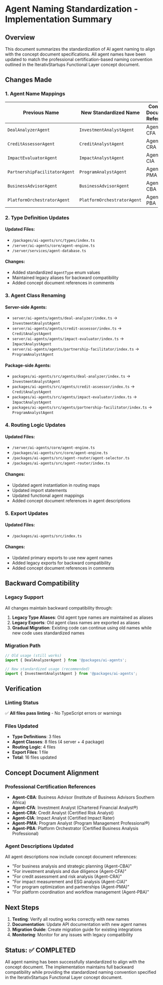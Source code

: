 # Agent Naming Standardization - Implementation Summary

## Overview
This document summarizes the standardization of AI agent naming to align with the concept document specifications. All agent names have been updated to match the professional certification-based naming convention outlined in the IterativStartups Functional Layer concept document.

## Changes Made

### 1. Agent Name Mappings

| **Previous Name** | **New Standardized Name** | **Concept Document Reference** | **Status** |
|------------------|---------------------------|--------------------------------|------------|
| `DealAnalyzerAgent` | `InvestmentAnalystAgent` | Agent-CFA | ✅ **COMPLETED** |
| `CreditAssessorAgent` | `CreditAnalystAgent` | Agent-CRA | ✅ **COMPLETED** |
| `ImpactEvaluatorAgent` | `ImpactAnalystAgent` | Agent-CIA | ✅ **COMPLETED** |
| `PartnershipFacilitatorAgent` | `ProgramAnalystAgent` | Agent-PMA | ✅ **COMPLETED** |
| `BusinessAdvisorAgent` | `BusinessAdvisorAgent` | Agent-CBA | ✅ **ALREADY CORRECT** |
| `PlatformOrchestratorAgent` | `PlatformOrchestratorAgent` | Agent-PBA | ✅ **ALREADY CORRECT** |

### 2. Type Definition Updates

#### Updated Files:
- `/packages/ai-agents/src/types/index.ts`
- `/server/ai-agents/core/agent-engine.ts`
- `/server/services/agent-database.ts`

#### Changes:
- Added standardized `AgentType` enum values
- Maintained legacy aliases for backward compatibility
- Added concept document references in comments

### 3. Agent Class Renaming

#### Server-side Agents:
- `server/ai-agents/agents/deal-analyzer/index.ts` → `InvestmentAnalystAgent`
- `server/ai-agents/agents/credit-assessor/index.ts` → `CreditAnalystAgent`
- `server/ai-agents/agents/impact-evaluator/index.ts` → `ImpactAnalystAgent`
- `server/ai-agents/agents/partnership-facilitator/index.ts` → `ProgramAnalystAgent`

#### Package-side Agents:
- `packages/ai-agents/src/agents/deal-analyzer/index.ts` → `InvestmentAnalystAgent`
- `packages/ai-agents/src/agents/credit-assessor/index.ts` → `CreditAnalystAgent`
- `packages/ai-agents/src/agents/impact-evaluator/index.ts` → `ImpactAnalystAgent`
- `packages/ai-agents/src/agents/partnership-facilitator/index.ts` → `ProgramAnalystAgent`

### 4. Routing Logic Updates

#### Updated Files:
- `/server/ai-agents/core/agent-engine.ts`
- `/packages/ai-agents/src/core/agent-engine.ts`
- `/packages/ai-agents/src/agent-router/agent-selector.ts`
- `/packages/ai-agents/src/agent-router/index.ts`

#### Changes:
- Updated agent instantiation in routing maps
- Updated import statements
- Updated functional agent mappings
- Added concept document references in agent descriptions

### 5. Export Updates

#### Updated Files:
- `/packages/ai-agents/src/index.ts`

#### Changes:
- Updated primary exports to use new agent names
- Added legacy exports for backward compatibility
- Added concept document references in comments

## Backward Compatibility

### Legacy Support
All changes maintain backward compatibility through:

1. **Legacy Type Aliases**: Old agent type names are maintained as aliases
2. **Legacy Exports**: Old agent class names are exported as aliases
3. **Gradual Migration**: Existing code can continue using old names while new code uses standardized names

### Migration Path
```typescript
// Old usage (still works)
import { DealAnalyzerAgent } from '@packages/ai-agents';

// New standardized usage (recommended)
import { InvestmentAnalystAgent } from '@packages/ai-agents';
```

## Verification

### Linting Status
✅ **All files pass linting** - No TypeScript errors or warnings

### Files Updated
- **Type Definitions**: 3 files
- **Agent Classes**: 8 files (4 server + 4 package)
- **Routing Logic**: 4 files
- **Export Files**: 1 file
- **Total**: 16 files updated

## Concept Document Alignment

### Professional Certification References
- **Agent-CBA**: Business Advisor (Institute of Business Advisors Southern Africa)
- **Agent-CFA**: Investment Analyst (Chartered Financial Analyst®)
- **Agent-CRA**: Credit Analyst (Certified Risk Analyst)
- **Agent-CIA**: Impact Analyst (Certified Impact Rater)
- **Agent-PMA**: Program Analyst (Program Management Professional®)
- **Agent-PBA**: Platform Orchestrator (Certified Business Analysis Professional)

### Agent Descriptions Updated
All agent descriptions now include concept document references:
- "For business analysis and strategic planning (Agent-CBA)"
- "For investment analysis and due diligence (Agent-CFA)"
- "For credit assessment and risk analysis (Agent-CRA)"
- "For impact measurement and ESG analysis (Agent-CIA)"
- "For program optimization and partnerships (Agent-PMA)"
- "For platform coordination and workflow management (Agent-PBA)"

## Next Steps

1. **Testing**: Verify all routing works correctly with new names
2. **Documentation**: Update API documentation with new agent names
3. **Migration Guide**: Create migration guide for existing integrations
4. **Monitoring**: Monitor for any issues with legacy compatibility

## Status: ✅ COMPLETED

All agent naming has been successfully standardized to align with the concept document. The implementation maintains full backward compatibility while providing the standardized naming convention specified in the IterativStartups Functional Layer concept document.
